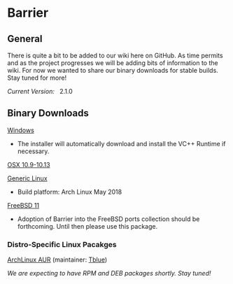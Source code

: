 # Barrier

## General

There is quite a bit to be added to our wiki here on GitHub. As time permits and as the project progresses we will be adding bits of information to the wiki. For now we wanted to share our binary downloads for stable builds. Stay tuned for more!

*Current Version:* &nbsp; 2.1.0

## Binary Downloads

[Windows](https://github.com/debauchee/barrier/releases/download/v2.1.0/BarrierSetup-amd64-2.1.0.exe)
* The installer will automatically download and install the VC++ Runtime if necessary.

[OSX 10.9-10.13](https://github.com/debauchee/barrier/releases/download/v2.1.0/barrier-2.1.0.dmg)

[Generic Linux](https://github.com/debauchee/barrier/releases/download/v2.1.0/barrier-2.1.0-linux.tar.bz2)
* Build platform: Arch Linux May 2018

[FreeBSD 11](https://github.com/debauchee/barrier/releases/download/v2.1.0/barrier-2.1.0-freebsd.txz)
* Adoption of Barrier into the FreeBSD ports collection should be forthcoming. Until then please use this package.

### Distro-Specific Linux Pacakges
[ArchLinux AUR](https://aur.archlinux.org/packages/barrier/) (maintainer: [Tblue](https://github.com/Tblue))


_We are expecting to have RPM and DEB packages shortly. Stay tuned!_
